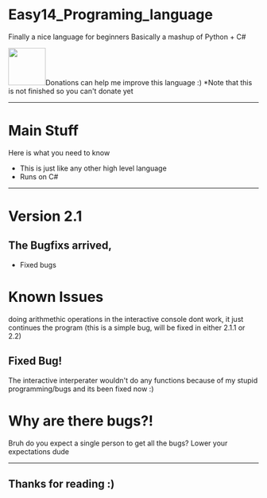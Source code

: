 # Easy14_Programing_language
Finally a nice language for beginners
Basically a mashup of Python + C#
<html>
	<head>
		<a><img width="75" href="" src="https://www.svgrepo.com/show/86407/donate.svg"></img>Donations can help me improve this language :) *Note that this is not finished so you can't donate yet</a>
	</head>
</html>

<hr>

# Main Stuff
Here is what you need to know

* This is just like any other high level language
* Runs on C#

<hr>

# Version 2.1

<!---<img src="./Images/version 2.0.png">-->

## The Bugfixs arrived,

* Fixed bugs

# Known Issues

doing arithmethic operations in the interactive console dont work, it just continues the program (this is a simple bug, will be fixed in either 2.1.1 or 2.2)

## Fixed Bug!

The interactive interperater wouldn't do any functions because of my stupid programming/bugs and its been fixed now :)

# Why are there bugs?!

Bruh do you expect a single person to get all the bugs? Lower your expectations dude

<hr>

## Thanks for reading :)